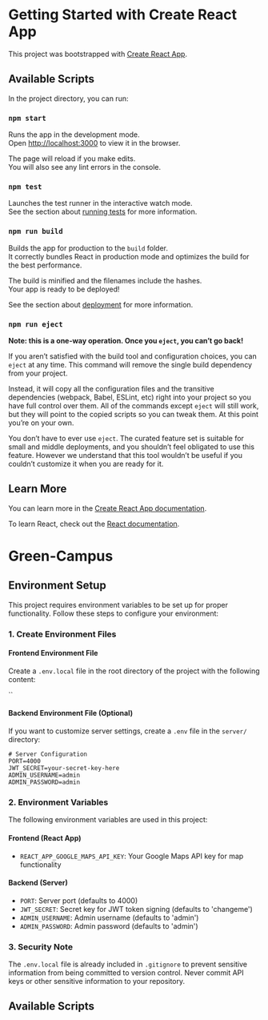 # Getting Started with Create React App

This project was bootstrapped with [Create React App](https://github.com/facebook/create-react-app).

## Available Scripts

In the project directory, you can run:

### `npm start`

Runs the app in the development mode.\
Open [http://localhost:3000](http://localhost:3000) to view it in the browser.

The page will reload if you make edits.\
You will also see any lint errors in the console.

### `npm test`

Launches the test runner in the interactive watch mode.\
See the section about [running tests](https://facebook.github.io/create-react-app/docs/running-tests) for more information.

### `npm run build`

Builds the app for production to the `build` folder.\
It correctly bundles React in production mode and optimizes the build for the best performance.

The build is minified and the filenames include the hashes.\
Your app is ready to be deployed!

See the section about [deployment](https://facebook.github.io/create-react-app/docs/deployment) for more information.

### `npm run eject`

**Note: this is a one-way operation. Once you `eject`, you can’t go back!**

If you aren’t satisfied with the build tool and configuration choices, you can `eject` at any time. This command will remove the single build dependency from your project.

Instead, it will copy all the configuration files and the transitive dependencies (webpack, Babel, ESLint, etc) right into your project so you have full control over them. All of the commands except `eject` will still work, but they will point to the copied scripts so you can tweak them. At this point you’re on your own.

You don’t have to ever use `eject`. The curated feature set is suitable for small and middle deployments, and you shouldn’t feel obligated to use this feature. However we understand that this tool wouldn’t be useful if you couldn’t customize it when you are ready for it.

## Learn More

You can learn more in the [Create React App documentation](https://facebook.github.io/create-react-app/docs/getting-started).

To learn React, check out the [React documentation](https://reactjs.org/).
# Green-Campus

## Environment Setup

This project requires environment variables to be set up for proper functionality. Follow these steps to configure your environment:

### 1. Create Environment Files

#### Frontend Environment File
Create a `.env.local` file in the root directory of the project with the following content:

``

#### Backend Environment File (Optional)
If you want to customize server settings, create a `.env` file in the `server/` directory:

```
# Server Configuration
PORT=4000
JWT_SECRET=your-secret-key-here
ADMIN_USERNAME=admin
ADMIN_PASSWORD=admin
```

### 2. Environment Variables

The following environment variables are used in this project:

#### Frontend (React App)
- `REACT_APP_GOOGLE_MAPS_API_KEY`: Your Google Maps API key for map functionality

#### Backend (Server)
- `PORT`: Server port (defaults to 4000)
- `JWT_SECRET`: Secret key for JWT token signing (defaults to 'changeme')
- `ADMIN_USERNAME`: Admin username (defaults to 'admin')
- `ADMIN_PASSWORD`: Admin password (defaults to 'admin')

### 3. Security Note

The `.env.local` file is already included in `.gitignore` to prevent sensitive information from being committed to version control. Never commit API keys or other sensitive information to your repository.

## Available Scripts
